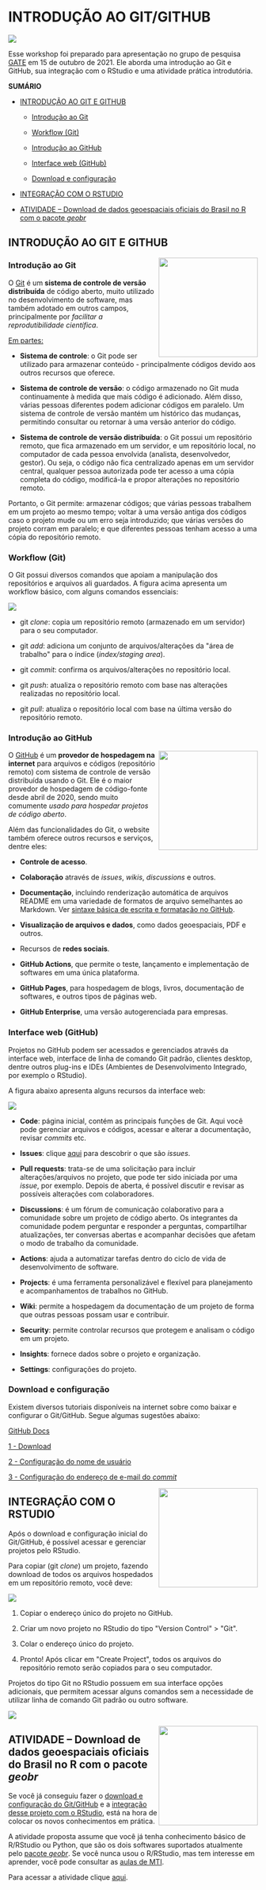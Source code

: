 # INTRODUÇÃO AO GIT/GITHUB

<img src="figuras/logos/gate.jpg">

Esse workshop foi preparado para apresentação no grupo de pesquisa [GATE](https://gateufabc.wixsite.com/gate) em 15 de outubro de 2021. Ele aborda uma introdução ao Git e GitHub, sua integração com o RStudio e uma atividade prática introdutória.

**SUMÁRIO**

* [INTRODUÇÃO AO GIT E GITHUB](#)

    * [Introdução ao Git](#)
    
    * [Workflow (Git)](#)
    
    * [Introdução ao GitHub](#)
    
    * [Interface web (GitHub)](#)

    * [Download e configuração](#)

* [INTEGRAÇÃO COM O RSTUDIO](#)

* [ATIVIDADE – Download de dados geoespaciais oficiais do Brasil no R com o pacote *geobr*](https://luisfelipebr.github.io/git2021/atividade/)

## INTRODUÇÃO AO GIT E GITHUB

<img align="right" width="200" src="figuras/logos/git.png">

### Introdução ao Git

O [Git](https://pt.wikipedia.org/wiki/Git) é um **sistema de controle de versão distribuída** de código aberto, muito utilizado no desenvolvimento de software, mas também adotado em outros campos, principalmente por *facilitar a reprodutibilidade científica*.

[Em partes:](https://www.freecodecamp.org/news/what-is-git-and-how-to-use-it-c341b049ae61/)

* **Sistema de controle**: o Git pode ser utilizado para armazenar conteúdo - principalmente códigos devido aos outros recursos que oferece.

* **Sistema de controle de versão**: o código armazenado no Git muda continuamente à medida que mais código é adicionado. Além disso, várias pessoas diferentes podem adicionar códigos em paralelo. Um sistema de controle de versão mantém um histórico das mudanças, permitindo consultar ou retornar à uma versão anterior do código.

* **Sistema de controle de versão distribuída**: o Git possui um repositório remoto, que fica armazenado em um servidor, e um repositório local, no computador de cada pessoa envolvida (analista, desenvolvedor, gestor). Ou seja, o código não fica centralizado apenas em um servidor central, qualquer pessoa autorizada pode ter acesso a uma cópia completa do código, modificá-la e propor alterações no repositório remoto.

Portanto, o Git permite: armazenar códigos; que várias pessoas trabalhem em um projeto ao mesmo tempo; voltar à uma versão antiga dos códigos caso o projeto mude ou um erro seja introduzido; que várias versões do projeto corram em paralelo; e que diferentes pessoas tenham acesso a uma cópia do repositório remoto.

### Workflow (Git)

O Git possui diversos comandos que apoiam a manipulação dos repositórios e arquivos ali guardados. A figura acima apresenta um workflow básico, com alguns comandos essenciais:

![](figuras/workflow_git.PNG)

* git *clone*: copia um repositório remoto (armazenado em um servidor) para o seu computador.

* git *add*: adiciona um conjunto de arquivos/alterações da "área de trabalho" para o índice (*index/staging area*).

* git *commit*: confirma os arquivos/alterações no repositório local.

* git *push*: atualiza o repositório remoto com base nas alterações realizadas no repositório local.

* git *pull*: atualiza o repositório local com base na última versão do repositório remoto.

### Introdução ao GitHub

<img align="right" width="200" src="figuras/logos/github.png">

O [GitHub](https://en.wikipedia.org/wiki/GitHub) é um **provedor de hospedagem na internet** para arquivos e códigos (repositório remoto) com sistema de controle de versão distribuída usando o Git. Ele é o maior provedor de hospedagem de código-fonte desde abril de 2020, sendo muito comumente *usado para hospedar projetos de código aberto*.

Além das funcionalidades do Git, o website também oferece outros recursos e serviços, dentre eles:

* **Controle de acesso**.

* **Colaboração** através de *issues*, *wikis*, *discussions* e outros.

* **Documentação**, incluindo renderização automática de arquivos README em uma variedade de formatos de arquivo semelhantes ao Markdown. Ver [sintaxe básica de escrita e formatação no GitHub](https://docs.github.com/pt/github/writing-on-github/getting-started-with-writing-and-formatting-on-github/basic-writing-and-formatting-syntax).

* **Visualização de arquivos e dados**, como dados geoespaciais, PDF e outros.

* Recursos de **redes sociais**.

* **GitHub Actions**, que permite o teste, lançamento e implementação de softwares em uma única plataforma.

* **GitHub Pages**, para hospedagem de blogs, livros, documentação de softwares, e outros tipos de páginas web.

* **GitHub Enterprise**, uma versão autogerenciada para empresas.

### Interface web (GitHub)

Projetos no GitHub podem ser acessados e gerenciados através da interface web, interface de linha de comando Git padrão, clientes desktop, dentre outros plug-ins e IDEs (Ambientes de Desenvolvimento Integrado, por exemplo o RStudio).

A figura abaixo apresenta alguns recursos da interface web:

![](figuras/interface_web_github.png)

* **Code**: página inicial, contém as principais funções de Git. Aqui você pode gerenciar arquivos e códigos, acessar e alterar a documentação, revisar *commits* etc.

* **Issues**: clique [aqui]() para descobrir o que são *issues*.

* **Pull requests**: trata-se de uma solicitação para incluir alterações/arquivos no projeto, que pode ter sido iniciada por uma *issue*, por exemplo. Depois de aberta, é possível discutir e revisar as possíveis alterações com colaboradores.

* **Discussions**: é um fórum de comunicação colaborativo para a comunidade sobre um projeto de código aberto. Os integrantes da comunidade podem perguntar e responder a perguntas, compartilhar atualizações, ter conversas abertas e acompanhar decisões que afetam o modo de trabalho da comunidade.

* **Actions**: ajuda a automatizar tarefas dentro do ciclo de vida de desenvolvimento de software.

* **Projects**: é uma ferramenta personalizável e flexível para planejamento e acompanhamentos de trabalhos no GitHub.

* **Wiki**: permite a hospedagem da documentação de um projeto de forma que outras pessoas possam usar e contribuir.

* **Security**: permite controlar recursos que protegem e analisam o código em um projeto.

* **Insights**: fornece dados sobre o projeto e organização.

* **Settings**: configurações do projeto.

### Download e configuração

Existem diversos tutoriais disponíveis na internet sobre como baixar e configurar o Git/GitHub. Segue algumas sugestões abaixo:

[GitHub Docs](https://docs.github.com/pt/get-started/quickstart/set-up-git)

[1 - Download](https://git-scm.com/downloads)

[2 - Configuração do nome de usuário](https://docs.github.com/pt/get-started/getting-started-with-git/setting-your-username-in-git)

[3 - Configuração do endereço de e-mail do *commit*](https://docs.github.com/pt/account-and-profile/setting-up-and-managing-your-github-user-account/managing-email-preferences/setting-your-commit-email-address)

<img align="right" width="200" src="figuras/logos/rstudio.svg">

## INTEGRAÇÃO COM O RSTUDIO

Após o download e configuração inicial do Git/GitHub, é possível acessar e gerenciar projetos pelo RStudio.

Para copiar (git *clone*) um projeto, fazendo download de todos os arquivos hospedados em um repositório remoto, você deve:

![](figuras/integracao_rstudio.gif)

1) Copiar o endereço único do projeto no GitHub.

2) Criar um novo projeto no RStudio do tipo "Version Control" > "Git".

3) Colar o endereço único do projeto.

4) Pronto! Após clicar em "Create Project", todos os arquivos do repositório remoto serão copiados para o seu computador.

Projetos do tipo Git no RStudio possuem em sua interface opções adicionais, que permitem acessar alguns comandos sem a necessidade de utilizar linha de comando Git padrão ou outro software. 

![](figuras/interface_rstudio.PNG)

<img align="right" width="200" src="https://raw.githubusercontent.com/luisfelipebr/git2021/main/figuras/logos/geobr.PNG">

## ATIVIDADE – Download de dados geoespaciais oficiais do Brasil no R com o pacote *geobr*

Se você já conseguiu fazer o [download e configuração do Git/GitHub](#) e a [integração desse projeto com o RStudio](#), está na hora de colocar os novos conhecimentos em prática. 

A atividade proposta assume que você já tenha conhecimento básico de R/RStudio ou Python, que são os dois softwares suportados atualmente pelo [pacote *geobr*](https://ipeagit.github.io/geobr/). Se você nunca usou o R/RStudio, mas tem interesse em aprender, você pode consultar as [aulas de MTI](https://luisfelipebr.github.io/mti2020/).

Para acessar a atividade clique [aqui](https://luisfelipebr.github.io/git2021/atividade/).
